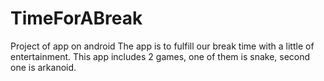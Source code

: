 # TimeForABreak
Project of app on android
The app is to fulfill our break time with a little of entertainment. This app includes 2 games, one of them is snake, second one is arkanoid. 
